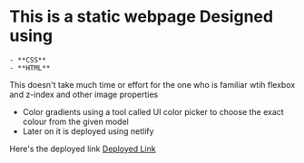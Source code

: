# This is a static webpage Designed using 
    - **CSS**
    - **HTML**
This doesn't take much time or effort for the one who is familiar wtih flexbox and z-index and other image properties
- Color gradients using a tool called UI color picker to choose the exact colour from the given model
- Later on it is deployed using netlify

Here's the deployed link
[Deployed Link]()